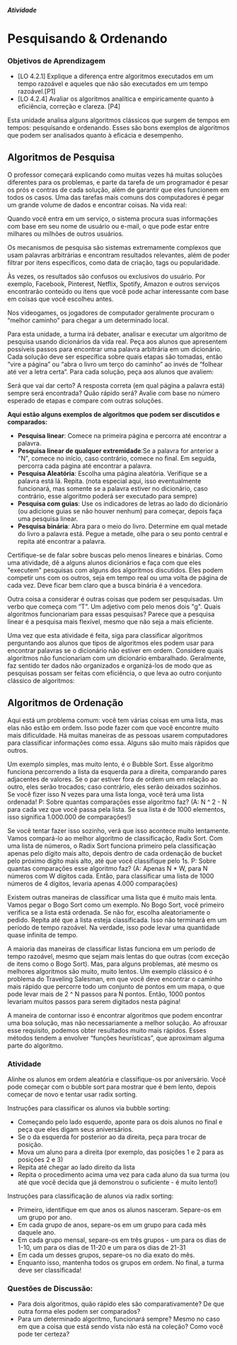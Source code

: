 ﻿##### Atividade
# Pesquisando & Ordenando

### Objetivos de Aprendizagem
- [LO 4.2.1] Explique a diferença entre algoritmos executados em um tempo razoável e aqueles que não são executados em um tempo razoável.[P1]
- [LO 4.2.4] Avaliar os algoritmos analítica e empiricamente quanto à eficiência, correção e clareza. [P4]

Esta unidade analisa alguns algoritmos clássicos que surgem de tempos em tempos: pesquisando e ordenando. Esses são bons exemplos de algoritmos que podem ser analisados quanto à eficácia e desempenho.

## Algoritmos de Pesquisa

O professor começará explicando como muitas vezes há muitas soluções diferentes para os problemas, e parte da tarefa de um programador é pesar os prós e contras de cada solução, além de garantir que eles funcionem em todos os casos. Uma das tarefas mais comuns dos computadores é pegar um grande volume de dados e encontrar coisas. Na vida real:

Quando você entra em um serviço, o sistema procura suas informações com base em seu nome de usuário ou e-mail, o que pode estar entre milhares ou milhões de outros usuários.


Os mecanismos de pesquisa são sistemas extremamente complexos que usam palavras arbitrárias e encontram resultados relevantes, além de poder filtrar por itens específicos, como data de criação, tags ou popularidade.

Às vezes, os resultados são confusos ou exclusivos do usuário. Por exemplo, Facebook, Pinterest, Netflix, Spotify, Amazon e outros serviços encontrarão conteúdo ou itens que você pode achar interessante com base em coisas que você escolheu antes.


Nos videogames, os jogadores de computador geralmente procuram o “melhor caminho” para chegar a um determinado local.

Para esta unidade, a turma irá debater, analisar e executar um algoritmo de pesquisa usando dicionários da vida real. Peça aos alunos que apresentem possíveis passos para encontrar uma palavra arbitrária em um dicionário. Cada solução deve ser específica sobre quais etapas são tomadas, então “vire a página” ou “abra o livro um terço do caminho” ao invés de “folhear até ver a letra certa”. Para cada solução, peça aos alunos que avaliem:

Será que vai dar certo? A resposta correta (em qual página a palavra está) sempre será encontrada?
Quão rápido será? Avalie com base no número esperado de etapas e compare com outras soluções.

**Aqui estão alguns exemplos de algoritmos que podem ser discutidos e comparados:**

- **Pesquisa linear**: Comece na primeira página e percorra até encontrar a palavra.
- **Pesquisa linear de qualquer extremidade**:Se a palavra for anterior a "N", comece no início, caso contrário, comece no final. Em seguida, percorra cada página até encontrar a palavra.
- **Pesquisa Aleatória**: Escolha uma página aleatória. Verifique se a palavra está lá. Repita. (nota especial aqui, isso eventualmente funcionará, mas somente se a palavra estiver no dicionário, caso contrário, esse algoritmo poderá ser executado para sempre)
- **Pesquisa com guias**: Use os indicadores de letras ao lado do dicionário (ou adicione guias se não houver nenhum) para começar, depois faça uma pesquisa linear.
- **Pesquisa binária**: Abra para o meio do livro. Determine em qual metade do livro a palavra está. Pegue a metade, olhe para o seu ponto central e repita até encontrar a palavra.


Certifique-se de falar sobre buscas pelo menos lineares e binárias. Como uma atividade, dê a alguns alunos dicionários e faça com que eles "executem" pesquisas com alguns dos algoritmos discutidos. Eles podem competir uns com os outros, seja em tempo real ou uma volta de página de cada vez. Deve ficar bem claro que a busca binária é a vencedora.

Outra coisa a considerar é outras coisas que podem ser pesquisadas. Um verbo que começa com “T”. Um adjetivo com pelo menos dois "g". Quais algoritmos funcionariam para essas pesquisas? Parece que a pesquisa linear é a pesquisa mais flexível, mesmo que não seja a mais eficiente.

Uma vez que esta atividade é feita, siga para classificar algoritmos perguntando aos alunos que tipos de algoritmos eles podem usar para encontrar palavras se o dicionário não estiver em ordem. Considere quais algoritmos não funcionariam com um dicionário embaralhado. Geralmente, faz sentido ter dados não organizados e organizá-los de modo que as pesquisas possam ser feitas com eficiência, o que leva ao outro conjunto clássico de algoritmos:

## Algoritmos de Ordenação

Aqui está um problema comum: você tem várias coisas em uma lista, mas elas não estão em ordem. Isso pode fazer com que você encontre muito mais dificuldade. Há muitas maneiras de as pessoas usarem computadores para classificar informações como essa. Alguns são muito mais rápidos que outros.

Um exemplo simples, mas muito lento, é o Bubble Sort. Esse algoritmo funciona percorrendo a lista da esquerda para a direita, comparando pares adjacentes de valores. Se o par estiver fora de ordem um em relação ao outro, eles serão trocados; caso contrário, eles serão deixados sozinhos. Se você fizer isso N vezes para uma lista longa, você terá uma lista ordenada!
P: Sobre quantas comparações esse algoritmo faz? (A: N ^ 2 - N para cada vez que você passa pela lista. Se sua lista é de 1000 elementos, isso significa 1.000.000 de comparações!)


Se você tentar fazer isso sozinho, verá que isso acontece muito lentamente. Vamos compará-lo ao melhor algoritmo de classificação, Radix Sort. Com uma lista de números, o Radix Sort funciona primeiro pela classificação apenas pelo dígito mais alto, depois dentro de cada ordenação de bucket pelo próximo dígito mais alto, até que você classifique pelo 1s.
P: Sobre quantas comparações esse algoritmo faz? (A: Apenas N * W, para N números com W dígitos cada. Então, para classificar uma lista de 1000 números de 4 dígitos, levaria apenas 4.000 comparações)

Existem outras maneiras de classificar uma lista que é muito mais lenta. Vamos pegar o Bogo Sort como um exemplo. No Bogo Sort, você primeiro verifica se a lista está ordenada. Se não for, escolha aleatoriamente o pedido. Repita até que a lista esteja classificada. Isso não terminará em um período de tempo razoável. Na verdade, isso pode levar uma quantidade quase infinita de tempo.


A maioria das maneiras de classificar listas funciona em um período de tempo razoável, mesmo que sejam mais lentas do que outras (com exceção de itens como o Bogo Sort). Mas, para alguns problemas, até mesmo os melhores algoritmos são muito, muito lentos. Um exemplo clássico é o problema do Traveling Salesman, em que você deve encontrar o caminho mais rápido que percorre todo um conjunto de pontos em um mapa, o que pode levar mais de 2 ^ N passos para N pontos. Então, 1000 pontos levariam muitos passos para serem digitados nesta página!

A maneira de contornar isso é encontrar algoritmos que podem encontrar uma boa solução, mas não necessariamente a melhor solução. Ao afrouxar esse requisito, podemos obter resultados muito mais rápidos. Esses métodos tendem a envolver “funções heurísticas”, que aproximam alguma parte do algoritmo.

### Atividade

Alinhe os alunos em ordem aleatória e classifique-os por aniversário. Você pode começar com o bubble sort para mostrar que é bem lento, depois começar de novo e tentar usar radix sorting.

Instruções para classificar os alunos via bubble sorting:
  

- Começando pelo lado esquerdo, aponte para os dois alunos no final e peça que eles digam seus aniversários.  
- Se o da esquerda for posterior ao da direita, peça para trocar de posição.  
- Mova um aluno para a direita (por exemplo, das posições 1 e 2 para as posições 2 e 3)  
- Repita até chegar ao lado direito da lista  
- Repita o procedimento acima uma vez para cada aluno da sua turma (ou até que você decida que já demonstrou o suficiente - é muito lento!)

Instruções para classificação de alunos via radix sorting:
- Primeiro, identifique em que anos os alunos nasceram. Separe-os em um grupo por ano.
- Em cada grupo de anos, separe-os em um grupo para cada mês daquele ano.
- Em cada grupo mensal, separe-os em três grupos - um para os dias de 1-10, um para os dias de 11-20 e um para os dias de 21-31
- Em cada um desses grupos, separe-os no dia exato do mês.
- Enquanto isso, mantenha todos os grupos em ordem. No final, a turma deve ser classificada!

### Questões de Discussão:
- Para dois algoritmos, quão rápido eles são comparativamente? De que outra forma eles podem ser comparados?
- Para um determinado algoritmo, funcionará sempre? Mesmo no caso em que a coisa que está sendo vista não está na coleção? Como você pode ter certeza?
 
